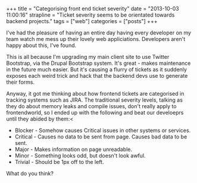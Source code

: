 +++
title = "Categorising front end ticket severity"
date = "2013-10-03 11:00:16"
strapline = "Ticket severity seems to be orientated towards backend projects."
tags = ["web"]
categories = ["posts"]
+++

I've had the pleasure of having an entire day having every developer on my team watch me mess up their lovely web appliciations. Developers aren't happy about this, I've found.

This is all because I'm upgrading my main client site to use Twitter Bootstrap, via the Drupal Bootstrap system. It's great - makes maintenance in the future much easier. But it's causing a flurry of tickets as it suddenly exposes each weird trick and hack that the backend devs use to generate their forms.

Anyway, it got me thinking about how frontend tickets are categorised in tracking systems such as JIRA. The traditional severity levels, talking as they do about memory leaks and compile issues, don't really apply to frontendworld, so I ended up with the following and beat our develoeprs until they abided by them:<

- Blocker - Somehow causes Critical issues in other systems or services.
- Critical - Causes no data to be sent from page. Causes bad data to be sent.
- Major - Makes information on page unreadable. 
- Minor - Something looks odd, but doesn't look awful.
- Trivial - Should be 1px off to the left.


What do you think?